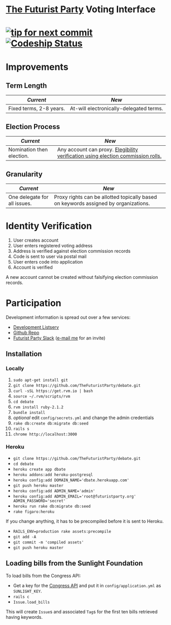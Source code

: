 # [The  Futurist Party](//reddit.com/r/futuristparty) Voting Interface

[![tip for next commit](http://tip4commit.com/projects/827.svg)](http://tip4commit.com/projects/827) [![Codeship Status](https://www.codeship.io/projects/0b2a3570-0fc8-0132-0248-129d6db6c348/status)](https://www.codeship.io/projects/32717)
======

# Improvements

## Term Length

| _Current_ | _New_ |
|-----------|-------|
| Fixed terms, 2-8 years. | At-will electronically-delegated terms. |

## Election Process

| _Current_ | _New_ |
|-----------|-------|
| Nomination then election. | Any account can proxy. [Elegibility verification using election commission rolls.](#identity-verification) |

## Granularity

| _Current_ | _New_ |
|-----------|-------|
| One delegate for all issues. | Proxy rights can be allotted topically based on keywords assigned by organizations.  |

# Identity Verification

1. User creates account
2. User enters registered voting address
3. Address is verified against election commission records
4. Code is sent to user via postal mail
5. User enters code into application
6. Account is verified

A new account cannot be created without falsifying election commission records.

# Participation

Development information is spread out over a few services:

* [Development Listserv](https://groups.google.com/forum/#!forum/debate-dev/)
* [Github Repo](https://github.com/TheFuturistParty/vote/)
* [Futurist Party Slack](https://futuristparty.slack.com/messages/web-dev/) ([e-mail me](mailto:Will%20Holcomb%20%3Cwill+slack@dhappy.org%3E) for an invite)

Installation
------------

### Locally

1. `sudo apt-get install git`
2. `git clone https://github.com/TheFuturistParty/debate.git`
3. `curl -sSL https://get.rvm.io | bash`
4. `source ~/.rvm/scripts/rvm`
5. `cd debate`
6. `rvm install ruby-2.1.2`
7. `bundle install`
8. *optional* edit `config/secrets.yml` and change the admin credentials
9. `rake db:create db:migrate db:seed`
10. `rails s`
11. `chrome http://localhost:3000`

### Heroku

- `git clone https://github.com/TheFuturistParty/debate.git`
- `cd debate`
- `heroku create app dbate`
- `heroku addons:add heroku-postgresql`
- `heroku config:add DOMAIN_NAME='dbate.herokuapp.com'`
- `git push heroku master`
- `heroku config:add ADMIN_NAME='admin'`
- `heroku config:add ADMIN_EMAIL='root@futuristparty.org' ADMIN_PASSWORD='secret'`
- `heroku run rake db:migrate db:seed`
- `rake figaro:heroku`

If you change anything, it has to be precompiled before it is sent to Heroku.

- `RAILS_ENV=production rake assets:precompile`
- `git add -A`
- `git commit -m 'compiled assets'`
- `git push heroku master`

## Loading bills from the Sunlight Foundation

To load bills from the Congress API:

* Get a key for the [Congress API](http://tryit.sunlightfoundation.com/congress) and put it in `config/application.yml` as `SUNLIGHT_KEY`.
* `rails c`
* `Issue.load_bills`

This will create `Issue`s and associated `Tag`s for the first ten bills retrieved having keywords.
